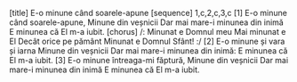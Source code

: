 [title] E-o minune când soarele-apune
[sequence] 1,c,2,c,3,c
[1]
E-o minune când soarele-apune,
Minune din veșnicii
Dar mai mare-i minunea din inimă
E minunea că El m-a iubit.
[chorus]
/: Minunat e Domnul meu
Mai minunat e El
Decât orice pe pământ
Minunat e Domnul Sfânt! :/
[2]
E-o minune și vara și iarna
Minune din veșnicii
Dar mai mare-i minunea din inimă:
E minunea că El m-a iubit.
[3]
E-o minune întreaga-mi făptură,
Minune din veșnicii
Dar mai mare-i minunea din inimă
E minunea că El m-a iubit.

